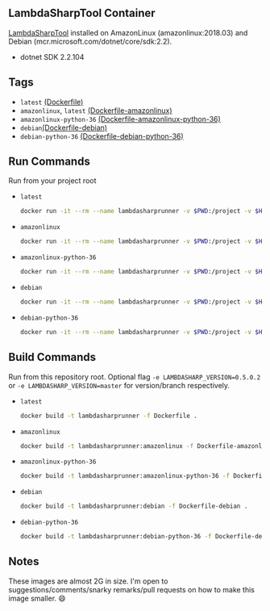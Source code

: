 LambdaSharpTool Container
-------------------------

[LambdaSharpTool](https://github.com/LambdaSharp/LambdaSharpTool) installed on AmazonLinux (amazonlinux:2018.03) and Debian (mcr.microsoft.com/dotnet/core/sdk:2.2).

* dotnet SDK 2.2.104

Tags
----

* `latest` [(Dockerfile)](https://github.com/smyleeface/LambdaSharpRunner/blob/master/Dockerfile)
* `amazonlinux`, `latest` [(Dockerfile-amazonlinux)](https://github.com/smyleeface/LambdaSharpRunner/blob/master/Dockerfile-amazonlinux)
* `amazonlinux-python-36` [(Dockerfile-amazonlinux-python-36)](https://github.com/smyleeface/LambdaSharpRunner/blob/master/Dockerfile-amazonlinux-python-36)
* `debian`[(Dockerfile-debian)](https://github.com/smyleeface/LambdaSharpRunner/blob/master/Dockerfile-debian)
* `debian-python-36` [(Dockerfile-debian-python-36)](https://github.com/smyleeface/LambdaSharpRunner/blob/master/Dockerfile-debian-python-36)

Run Commands
------------

Run from your project root

* `latest`

    ```bash
    docker run -it --rm --name lambdasharprunner -v $PWD:/project -v $HOME/.aws:/root/.aws smyleeface/lambdasharprunner:latest /bin/bash lash deploy
    ```

* `amazonlinux`

    ```bash
    docker run -it --rm --name lambdasharprunner -v $PWD:/project -v $HOME/.aws:/root/.aws smyleeface/lambdasharprunner:amazonlinux /bin/bash lash deploy
    ```

* `amazonlinux-python-36`

    ```bash
    docker run -it --rm --name lambdasharprunner -v $PWD:/project -v $HOME/.aws:/root/.aws smyleeface/lambdasharprunner:amazonlinux-python-36 /bin/bash lash deploy
    ```
* `debian`

    ```bash
    docker run -it --rm --name lambdasharprunner -v $PWD:/project -v $HOME/.aws:/root/.aws smyleeface/lambdasharprunner:debian /bin/bash lash deploy
    ```
* `debian-python-36`

    ```bash
    docker run -it --rm --name lambdasharprunner -v $PWD:/project -v $HOME/.aws:/root/.aws smyleeface/lambdasharprunner:debian-python-36 /bin/bash lash deploy
    ```
    
Build Commands
------------

Run from this repository root. Optional flag `-e LAMBDASHARP_VERSION=0.5.0.2` or `-e LAMBDASHARP_VERSION=master` for version/branch respectively.

* `latest`

    ```bash
    docker build -t lambdasharprunner -f Dockerfile .
    ```

* `amazonlinux`

    ```bash
    docker build -t lambdasharprunner:amazonlinux -f Dockerfile-amazonlinux .
    ```

* `amazonlinux-python-36`

    ```bash
    docker build -t lambdasharprunner:amazonlinux-python-36 -f Dockerfile-amazonlinux-python-36 .
    ```
* `debian`

    ```bash
    docker build -t lambdasharprunner:debian -f Dockerfile-debian .
    ```
* `debian-python-36`

    ```bash
    docker build -t lambdasharprunner:debian-python-36 -f Dockerfile-debian-python-36 .
    ```

Notes
-----

These images are almost 2G in size. I'm open to suggestions/comments/snarky remarks/pull requests on how to make this image smaller. :smile: